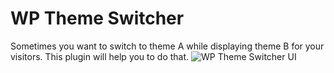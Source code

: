 # WP Theme Switcher

Sometimes you want to switch to theme A while displaying theme B for your visitors. This plugin will help you to do that.
![WP Theme Switcher UI](https://static.wpclevel.com/img/wp-theme-switcher.png)
